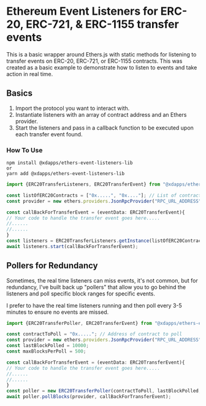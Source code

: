 # Ethereum Event Listeners for ERC-20, ERC-721, & ERC-1155 transfer events

This is a basic wrapper around Ethers.js with static methods for listening to transfer events on ERC-20, ERC-721, or ERC-1155 contracts. This was created as a basic example to demonstrate how to listen to events and take action in real time.

## Basics

1. Import the protocol you want to interact with.
2. Instantiate listeners with an array of contract address and an Ethers provider.
3. Start the listeners and pass in a callback function to be executed upon each transfer event found.

### How To Use

```shell
npm install @xdapps/ethers-event-listeners-lib
or
yarn add @xdapps/ethers-event-listeners-lib
```

```ts
import {ERC20TransferListeners, ERC20TransferEvent} from "@xdapps/ethers-event-listeners-lib";

const listOfERC20Contracts = ["0x.....", "0x...."]; // List of contracts to listen to
const provider = new ethers.providers.JsonRpcProvider("RPC_URL_ADDRESS");

const callBackForTransferEvent = (eventData: ERC20TransferEvent){
// Your code to handle the transfer event goes here.....
//......
//......
}
const listeners = ERC20TransferListeners.getInstance(listOfERC20Contracts, provider);
await listeners.start(callBackForTransferEvent);

```

## Pollers for Redundancy

Sometimes, the real time listeners can miss events, it's not common, but for redundancy, I've built back up "pollers" that allow you to go behind the listeners and poll specific block ranges for specific events.

I prefer to have the real time listeners running and then poll every 3-5 minutes to ensure no events are missed.

```ts
import {ERC20TransferPoller, ERC20TransferEvent} from "@xdapps/ethers-event-listeners-lib";

const contractToPoll = "0x....."; // Address of contract to poll
const provider = new ethers.providers.JsonRpcProvider("RPC_URL_ADDRESS");
const lastBlockPolled = 10000;
const maxBlocksPerPoll = 500;

const callBackForTransferEvent = (eventData: ERC20TransferEvent){
// Your code to handle the transfer event goes here.....
//......
//......
}
const poller = new ERC20TransferPoller(contractToPoll, lastBlockPolled, maxBlocksPerPoll);
await poller.pollBlocks(provider, callBackForTransferEvent);
```
